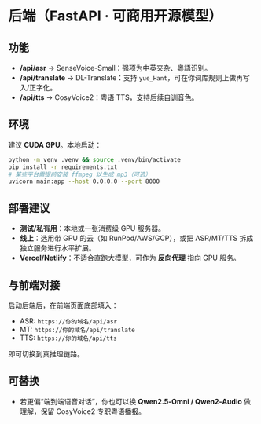 # 后端（FastAPI · 可商用开源模型）

## 功能
- **/api/asr** → SenseVoice-Small：强项为中英夹杂、粵語识别。
- **/api/translate** → DL-Translate：支持 `yue_Hant`，可在你词库规则上做再写入/正字化。
- **/api/tts** → CosyVoice2：粤语 TTS，支持后续自训音色。

## 环境
建议 **CUDA GPU**。本地启动：

```bash
python -m venv .venv && source .venv/bin/activate
pip install -r requirements.txt
# 某些平台需提前安装 ffmpeg 以生成 mp3（可选）
uvicorn main:app --host 0.0.0.0 --port 8000
```

## 部署建议
- **测试/私有用**：本地或一张消费级 GPU 服务器。
- **线上**：选用带 GPU 的云（如 RunPod/AWS/GCP），或把 ASR/MT/TTS 拆成独立服务进行水平扩展。
- **Vercel/Netlify**：不适合直跑大模型，可作为 **反向代理** 指向 GPU 服务。

## 与前端对接
启动后端后，在前端页面底部填入：
- ASR: `https://你的域名/api/asr`
- MT:  `https://你的域名/api/translate`
- TTS: `https://你的域名/api/tts`

即可切换到真推理链路。

## 可替换
- 若更偏“端到端语音对话”，你也可以换 **Qwen2.5‑Omni / Qwen2‑Audio** 做理解，保留 CosyVoice2 专职粤语播报。
